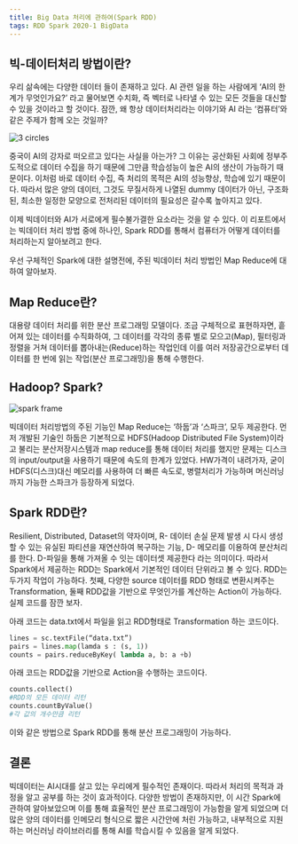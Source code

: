 ```yaml
---
title: Big Data 처리에 관하여(Spark RDD)
tags: RDD Spark 2020-1 BigData
---
```

 

## 빅-데이터처리 방법이란?

우리 삶속에는 다양한 데이터 들이 존재하고 있다. AI 관련 일을 하는 사람에게 ‘AI의 한계가 무엇인가요?’ 라고 물어보면 수치화, 즉 벡터로 나타낼 수 있는 모든 것들을 대신할 수 있을 것이라고 할 것이다. 잠깐, 왜 항상 데이터처리라는 이야기와 AI 라는 ‘컴퓨터’와 같은 주제가 함께 오는 것일까? 



![3 circles](https://dv-website.s3.amazonaws.com/uploads/2018/10/110818-pic1.png)

중국이 AI의 강자로 떠오르고 있다는 사실을 아는가? 그 이유는 공산화된 사회에 정부주도적으로 데이터 수집을 하기 때문에 그만큼 학습성능이 높은 AI의 생산이 가능하기 때문이다. 이처럼 바로 데이터 수집, 즉 처리의 목적은 AI의 성능향상, 학습에 있기 때문이다. 따라서 많은 양의 데이터, 그것도 무질서하게 나열된 dummy 데이터가 아닌, 구조화된, 최소한 일정한 모양으로 전처리된 데이터의 필요성은 갈수록 높아지고 있다. 


이제 빅데이터와 AI가 서로에게 필수불가결한 요소라는 것을 알 수 있다. 
이 리포트에서는 빅데이터 처리 방법 중에 하나인, Spark RDD를 통해서 컴퓨터가 어떻게 데이터를 처리하는지 알아보려고 한다. 


우선 구체적인 Spark에 대한 설명전에, 주된 빅데이터 처리 방법인 Map Reduce에 대하여 알아보자. 



## Map Reduce란?

대용량 데이터 처리를 위한 분산 프로그래밍 모델이다. 조금 구체적으로 표현하자면, 흩어져 있는 데이터를 수직화하여, 그 데이터를 각각의 종류 별로 모으고(Map), 필터링과 정렬을 거쳐 데이터를 뽑아내는(Reduce)하는 작업인데 이를 여러 저장공간으로부터 데이터를 한 번에 읽는 작업(분산 프로그래밍)을 통해 수행한다.  


## Hadoop? Spark? 



![spark frame](https://spark.apache.org/images/spark-stack.png)


빅데이터 처리방법의 주된 기능인 Map Reduce는 ‘하둡’과 ‘스파크’, 모두 제공한다. 먼저 개발된 기술인 하둡은 기본적으로 HDFS(Hadoop Distributed File System)이라고 불리는 분산저장시스템과 map reduce를 통해 데이터 처리를 했지만 문제는 디스크의 input/output을 사용하기 때문에 속도의 한계가 있었다. HW가격이 내려가자, 굳이 HDFS(디스크)대신 메모리를 사용하여 더 빠른 속도로, 병렬처리가 가능하며 머신러닝까지 가능한 스파크가 등장하게 되었다. 


## Spark RDD란?

Resilient, Distributed, Dataset의 약자이며, R- 데이터 손실 문제 발생 시 다시 생성할 수 있는 유실된 파티션을 재연산하여 복구하는 기능, D- 메모리를 이용하여 분산처리를 한다. D-파일을 통해 가져올 수 잇는 데이터셋 제공한다 라는 의미이다. 따라서 Spark에서 제공하는 RDD는 Spark에서 기본적인 데이터 단위라고 볼 수 있다. RDD는 두가지 작업이 가능하다. 첫째, 다양한 source 데이터를 RDD 형태로 변환시켜주는 Transformation, 둘째 RDD값을 기반으로 무엇인가를 계산하는 Action이 가능하다. 실제 코드를 잠깐 보자.


아래 코드는 data.txt에서 파일을 읽고 RDD형태로 Transformation 하는 코드이다. 

```python
lines = sc.textFile(“data.txt”)
pairs = lines.map(lamda s : (s, 1))
counts = pairs.reduceByKey( lambda a, b: a +b)
```

아래 코드는 RDD값을 기반으로 Action을 수행하는 코드이다. 


```python
counts.collect()
#RDD의 모든 데이터 리턴
counts.countByValue()
#각 값의 개수만큼 리턴 
```

이와 같은 방법으로 Spark RDD를 통해 분산 프로그래밍이 가능하다. 


## 결론

빅데이터는 AI시대를 살고 있는 우리에게 필수적인 존재이다. 따라서 처리의 목적과 과정을 알고 공부를 하는 것이 효과적이다. 다양한 방법이 존재하지만, 이 시간 Spark에 관하여 알아보았으며 이를 통해 효율적인 분산 프로그래밍이 가능함을 알게 되었으며 더 많은 양의 데이터를 인메모리 형식으로 짧은 시간안에 처린 가능하고, 내부적으로 지원하는 머신러닝 라이브러리를 통해 AI를 학습시킬 수 있음을 알게 되었다. 
